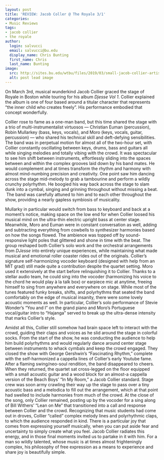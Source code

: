 ```yaml
---
layout: post
title: 'REVIEW: Jacob Coller @ The Royale 3/1'
categories:
- Music Reviews
tags:
- jacob collier
- the royale
author:
  login: salvucci
  email: salvucci@bu.edu
  display_name: Chris Bunting
  first_name: Chris
  last_name: Bunting
image:
  src: http://sites.bu.edu/wtbu/files/2019/03/small-jacob-collier-artist-photo_wide-0d8240767c95f2b67ac05990de80a0a557f152fd.jpg
  alt: post lead image
---
```

On March 3rd, musical wunderkind Jacob Collier graced the stage of Royale in Boston while touring for his album _Djesse Vol 1_. Collier explained the album is one of four based around a titular character that represents “the inner child who creates freely”. His performance embodied that concept wonderfully.

Collier rose to fame as a one-man band, but this time shared the stage with a trio of multi-instrumentalist virtuosos — Christian Euman (percussion), Robin Mullarkey (bass, keys, vocals), and Moro (keys, vocals, guitar, percussion) — who shared his technical skill and deft-defying sensibilities. The band was in perpetual motion for almost all of the two-hour set, with Collier constantly oscillating between keys, drums, bass and guitars all while singing melodies and totally vibing with the crowd. It was spectacular to see him shift between instruments, effortlessly sliding into the spaces between and within the complex grooves laid down by his band mates. He would complement and at times transform the rhythm and harmony with almost mind-numbing precision and creativity. One point saw him dancing across the stage mid-melody to grab a tambourine and perform a wildly crunchy polyrhythm. He boogied his way back across the stage to slam dunk into a cymbal, singing and grinning throughout without missing a beat.  The band was carefully attuned to him and to each other throughout the show, providing a nearly gapless symbiosis of musicality.

Mullarky in particular would switch from bass to keyboard and back at a moment’s notice, making space on the low end for when Collier loosed his musical mind on the ultra-thin electric upright bass at center stage. Meanwhile, Moro and Euman were in constant conversation as well, adding and subtracting everything from cowbells to synthesizer harmonies based on how the songs flowed. The ambience was topped off by sound-responsive light poles that glittered and shone in time with the beat. The group reshaped both Collier’s solo work and the orchestral arrangements from _DJesse_ into entirely unique experiences, while maintaining what made musical and emotional roller coaster rides out of the originals. Collier’s signature self-harmonizing vocoder keyboard (designed with help from an MIT grad) still made quite a contribution despite the quartet setting. Moro used it extensively at the start before relinquishing it to Collier. Thanks to a stellar audio team, he could sing into the vocoder (harmonizing his voice to the chord he would play à la talk box) or earpiece mic at anytime, freeing himself to sing from anywhere and everywhere on stage. While most of the tunes featured funky breaks, shifts, and polyrhythms that seated the band comfortably on the edge of musical insanity, there were some lovely acoustic moments as well. In particular, Collier’s solo performance of Stevie Wonder’s “You and I” on the grand piano and Moro’s Portuguese vocal/guitar intro to “Hajanga” served to break up the ultra-dense intensity that marks Collier’s style.

Amidst all this, Collier still somehow had brain space left to interact with the crowd, guiding their claps and voices as he slid around the stage in colorful socks. From the start of the show, he was conducting the audience to help him build polyrhythms and would regularly dance around center stage between instruments to whack cymbals and keep the crowd engaged. They closed the show with George Gershwin’s “Fascinating Rhythm,” complete with the self-harmonized a cappella lines of Collier’s early Youtube fame. After a flaming swing/neo-soul rendition, the band disappeared to cheers. When they returned, the quartet sat cross-legged on the floor equipped with a small acoustic guitar and a wood block for an almost-a cappella version of the Beach Boys’ “In My Room,” a Jacob Collier standard. Stage crew was soon army crawling their way up the stage to pass over a tiny acoustic bass and a melodica to fill out the arrangement, which at that point had swelled to include harmonies from much of the crowd. At the close of the song, only Collier remained, posting up by the vocoder for a sing along of Bill Withers’ “Lean on Me” that transitioned into a call and response between Collier and the crowd. Recognizing that music students had come out in droves, Collier “called” complex melody lines and polyrhythmic claps, to which the audience responded in kind. There is a particular joy that comes from expressing yourself musically, when you can put aside fear and uncertainty to simply create what you feel. Jacob Collier radiates this energy, and in those final moments invited us to partake in it with him. For a man so wildly talented, whose music is at times almost frighteningly complex, his philosophy of free expression as a means to experience and share joy is beautifully simple.